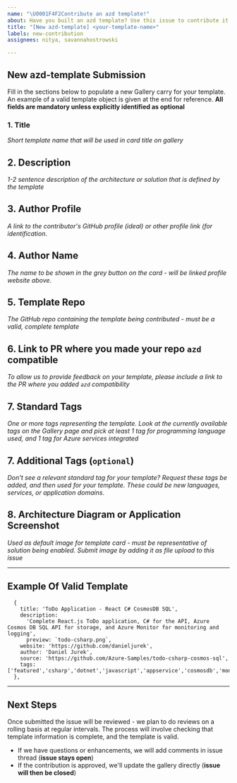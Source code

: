 ```yaml
---
name: "\U0001F4F2Contribute an azd template!"
about: Have you built an azd template? Use this issue to contribute it to awesome-azd!
title: "[New azd-template] <your-template-name>"
labels: new-contribution
assignees: nitya, savannahostrowski

---
```


## New azd-template Submission

Fill in the sections below to populate a new Gallery carry for your template. An example of a valid template object is given at the end for reference. **All fields are mandatory unless explicitly identified as optional**

### 1. Title 
_Short template name that will be used in card title on gallery_

## 2. Description
_1-2 sentence description of the architecture or solution that is defined by the template_

## 3. Author Profile
_A link to the contributor's GitHub profile (ideal) or other profile link (for identification_.

## 4. Author Name
_The name to be shown in the grey button on the card - will be linked profile website above_.

## 5. Template Repo
_The GitHub repo containing the template being contributed - must be a valid, complete template_

## 6. Link to PR where you made your repo `azd` compatible
_To allow us to provide feedback on your template, please include a link to the PR where you added `azd` compatibility_

## 7. Standard Tags
_One or more tags representing the template. Look at the currently available tags on the Gallery page and pick at least 1 tag for programming language used, and 1 tag for Azure services integrated_

## 7. Additional Tags (`optional`)
_Don't see a relevant standard tag for your template? Request these tags be added, and then used for your template. These could be new languages, services, or application domains_.

## 8. Architecture Diagram or Application Screenshot
_Used as default image for template card - must be representative of solution being enabled. Submit image by adding it as file upload to this issue_

---

## Example Of Valid Template

```
  {
    title: 'ToDo Application - React C# CosmosDB SQL',
    description:
      'Complete React.js ToDo application, C# for the API, Azure Cosmos DB SQL API for storage, and Azure Monitor for monitoring and logging',
      preview: `todo-csharp.png`,
    website: 'https://github.com/danieljurek',
    author: 'Daniel Jurek',
    source: 'https://github.com/Azure-Samples/todo-csharp-cosmos-sql',
    tags: ['featured','csharp','dotnet','javascript','appservice','cosmosdb','monitor','keyvault','reactjs'],
  },
```
---

## Next Steps

Once submitted the issue will be reviewed - we plan to do reviews on a rolling basis at regular intervals. The process will involve checking that template information is complete, and the template is valid. 
 * If we have questions or enhancements, we will add comments in issue thread (**issue stays open**)
 * If the contribution is approved, we'll update the gallery directly (**issue will then be closed**)
